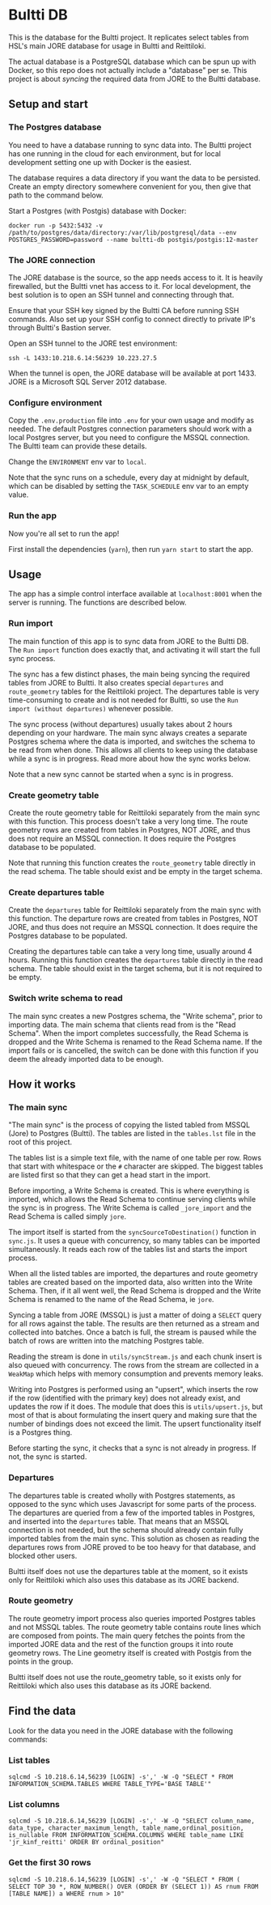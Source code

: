 # Bultti DB

This is the database for the Bultti project. It replicates select tables from HSL's main JORE database for usage in Bultti and Reittiloki.

The actual database is a PostgreSQL database which can be spun up with Docker, so this repo does not actually include a "database" per se. This project is about *syncing* the required data from JORE to the Bultti database.

## Setup and start

### The Postgres database

You need to have a database running to sync data into. The Bultti project has one running in the cloud for each environment, but for local development setting one up with Docker is the easiest. 

The database requires a data directory if you want the data to be persisted. Create an empty directory somewhere convenient for you, then give that path to the command below.

Start a Postgres (with Postgis) database with Docker:

```shell script
docker run -p 5432:5432 -v /path/to/postgres/data/directory:/var/lib/postgresql/data --env POSTGRES_PASSWORD=password --name bultti-db postgis/postgis:12-master 
```

### The JORE connection

The JORE database is the source, so the app needs access to it. It is heavily firewalled, but the Bultti vnet has access to it. For local development, the best solution is to open an SSH tunnel and connecting through that.

Ensure that your SSH key signed by the Bultti CA before running SSH commands. Also set up your SSH config to connect directly to private IP's through Bultti's Bastion server.

Open an SSH tunnel to the JORE test environment:

```shell script
ssh -L 1433:10.218.6.14:56239 10.223.27.5
```

When the tunnel is open, the JORE database will be available at port 1433. JORE is a Microsoft SQL Server 2012 database.

### Configure environment

Copy the `.env.production` file into `.env` for your own usage and modify as needed. The default Postgres connection parameters should work with a local Postgres server, but you need to configure the MSSQL connection. The Bultti team can provide these details.

Change the `ENVIRONMENT` env var to `local`.

Note that the sync runs on a schedule, every day at midnight by default, which can be disabled by setting the `TASK_SCHEDULE` env var to an empty value.

### Run the app

Now you're all set to run the app!

First install the dependencies (`yarn`), then run `yarn start` to start the app.

## Usage

The app has a simple control interface available at `localhost:8001` when the server is running. The functions are described below.

### Run import

The main function of this app is to sync data from JORE to the Bultti DB. The `Run import` function does exactly that, and activating it will start the full sync process.

The sync has a few distinct phases, the main being syncing the required tables from JORE to Bultti. It also creates special `departures` and `route_geometry` tables for the Reittiloki project. The departures table is very time-consuming to create and is not needed for Bultti, so use the `Run import (without departures)` whenever possible.

The sync process (without departures) usually takes about 2 hours depending on your hardware. The main sync always creates a separate Postgres schema where the data is imported, and switches the schema to be read from when done. This allows all clients to keep using the database while a sync is in progress. Read more about how the sync works below.

Note that a new sync cannot be started when a sync is in progress.

### Create geometry table

Create the route geometry table for Reittiloki separately from the main sync with this function. This process doesn't take a very long time. The route geometry rows are created from tables in Postgres, NOT JORE, and thus does not require an MSSQL connection. It does require the Postgres database to be populated.

Note that running this function creates the `route_geometry` table directly in the read schema. The table should exist and be empty in the target schema.

### Create departures table

Create the `departures` table for Reittiloki separately from the main sync with this function. The departure rows are created from tables in Postgres, NOT JORE, and thus does not require an MSSQL connection. It does require the Postgres database to be populated.

Creating the departures table can take a very long time, usually around 4 hours. Running this function creates the `departures` table directly in the read schema. The table should exist in the target schema, but it is not required to be empty.

### Switch write schema to read

The main sync creates a new Postgres schema, the "Write schema", prior to importing data. The main schema that clients read from is the "Read Schema". When the import completes successfully, the Read Schema is dropped and the Write Schema is renamed to the Read Schema name. If the import fails or is cancelled, the switch can be done with this function if you deem the already imported data to be enough.

## How it works

### The main sync

"The main sync" is the process of copying the listed tabled from MSSQL (Jore) to Postgres (Bultti). The tables are listed in the `tables.lst` file in the root of this project.

The tables list is a simple text file, with the name of one table per row. Rows that start with whitespace or the `#` character are skipped. The biggest tables are listed first so that they can get a head start in the import.

Before importing, a Write Schema is created. This is where everything is imported, which allows the Read Schema to continue serving clients while the sync is in progress. The Write Schema is called `_jore_import` and the Read Schema is called simply `jore`.

The import itself is started from the `syncSourceToDestination()` function in `sync.js`. It uses a queue with concurrency, so many tables can be imported simultaneously. It reads each row of the tables list and starts the import process.

When all the listed tables are imported, the departures and route geometry tables are created based on the imported data, also written into the Write Schema. Then, if it all went well, the Read Schema is dropped and the Write Schema is renamed to the name of the Read Schema, ie `jore`.

Syncing a table from JORE (MSSQL) is just a matter of doing a `SELECT` query for all rows against the table. The results are then returned as a stream and collected into batches. Once a batch is full, the stream is paused while the batch of rows are written into the matching Postgres table.

Reading the stream is done in `utils/syncStream.js` and each chunk insert is also queued with concurrency. The rows from the stream are collected in a `WeakMap` which helps with memory consumption and prevents memory leaks.

Writing into Postgres is performed using an "upsert", which inserts the row if the row (identified with the primary key) does not already exist, and updates the row if it does. The module that does this is `utils/upsert.js`, but most of that is about formulating the insert query and making sure that the number of bindings does not exceed the limit. The upsert functionality itself is a Postgres thing.

Before starting the sync, it checks that a sync is not already in progress. If not, the sync is started.

### Departures

The departures table is created wholly with Postgres statements, as opposed to the sync which uses Javascript for some parts of the process. The departures are queried from a few of the imported tables in Postgres, and inserted into the `departures` table. That means that an MSSQL connection is not needed, but the schema should already contain fully imported tables from the main sync. This solution as chosen as reading the departures rows from JORE proved to be too heavy for that database, and blocked other users.

Bultti itself does not use the departures table at the moment, so it exists only for Reittiloki which also uses this database as its JORE backend.

### Route geometry

The route geometry import process also queries imported Postgres tables and not MSSQL tables. The route geometry table contains route lines which are composed from points. The main query fetches the points from the imported JORE data and the rest of the function groups it into route geometry rows. The Line geometry itself is created with Postgis from the points in the group.

Bultti itself does not use the route_geometry table, so it exists only for Reittiloki which also uses this database as its JORE backend.

## Find the data

Look for the data you need in the JORE database with the following commands:

### List tables

```shell script
sqlcmd -S 10.218.6.14,56239 [LOGIN] -s',' -W -Q "SELECT * FROM INFORMATION_SCHEMA.TABLES WHERE TABLE_TYPE='BASE TABLE'"
```

### List columns

```shell script
sqlcmd -S 10.218.6.14,56239 [LOGIN] -s',' -W -Q "SELECT column_name, data_type, character_maximum_length, table_name,ordinal_position, is_nullable FROM INFORMATION_SCHEMA.COLUMNS WHERE table_name LIKE 'jr_kinf_reitti' ORDER BY ordinal_position"
```

### Get the first 30 rows

```shell script
sqlcmd -S 10.218.6.14,56239 [LOGIN] -s',' -W -Q "SELECT * FROM ( SELECT TOP 30 *, ROW_NUMBER() OVER (ORDER BY (SELECT 1)) AS rnum FROM [TABLE NAME]) a WHERE rnum > 10"
```
